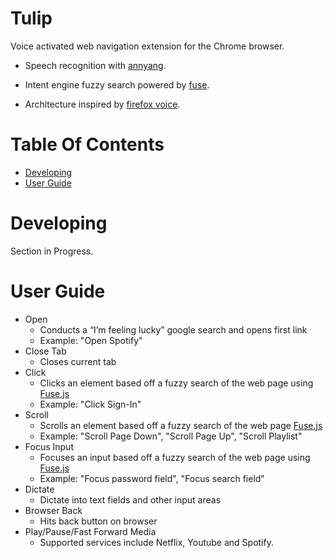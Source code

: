 # Tulip

Voice activated web navigation extension for the Chrome browser.

- Speech recognition with [annyang](https://github.com/TalAter/annyang).

- Intent engine fuzzy search powered by [fuse](https://fusejs.io/).

- Architecture inspired by [firefox voice](https://github.com/mozilla/firefox-voice).

# Table Of Contents

- <a href="#Developing">Developing</a>
- <a href="#UserGuide">User Guide</a>

# Developing

Section in Progress.

# User Guide
- Open
    - Conducts a “I’m feeling lucky” google search and opens first link
    - Example: "Open Spotify"
- Close Tab
    - Closes current tab
- Click
    - Clicks an element based off a fuzzy search of the web page using [Fuse.js](https://fusejs.io/)
    - Example: "Click Sign-In"
- Scroll
    - Scrolls an element based off a fuzzy search of the web page [Fuse.js](https://fusejs.io/)
    - Example: "Scroll Page Down", "Scroll Page Up", "Scroll Playlist"
- Focus Input 
    - Focuses an input based off a fuzzy search of the web page using [Fuse.js](https://fusejs.io/)
    - Example: "Focus password field", "Focus search field"
- Dictate
    - Dictate into text fields and other input areas
- Browser Back
    - Hits back button on browser
- Play/Pause/Fast Forward Media
    - Supported services include Netflix, Youtube and Spotify.
